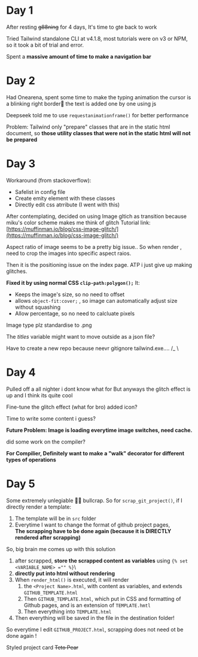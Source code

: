 # Day 1
After resting ~~g88ning~~ for 4 days, It's time to gte back to work

Tried Tailwind standalone CLI at v4.1.8, most tutorials were on v3 or NPM, so it took a bit of trial and error.

Spent a **massive amount of time to make a navigation bar**

# Day 2
Had Onearena, spent some time to make the typing animation
the cursor is a blinking right border🤣
the text is added one by one using js

Deepseek told me to use `requestanimationframe()` for better performance

Problem: Tailwind only "prepare" classes that are in the static html document,
so **those utility classes that were not in the static html will not be prepared**

# Day 3
Workaround (from stackoverflow):
- Safelist in config file
- Create emity element with these classes
- Directly edit css atrribute (I went with this)

After contemplating, decided on using Image gltich as transition
because miku's color scheme makes me think of glitch
Tutorial link: [https://muffinman.io/blog/css-image-glitch/](https://muffinman.io/blog/css-image-glitch/)

Aspect ratio of image seems to be a pretty big issue.. So when render , need to crop the images into specific aspect raios.

Then it is the positioning issue on the index page.
ATP i just give up making glitches.

**Fixed it by using normal CSS `clip-path:polygon();`**
It:
- Keeps the image's size, so no need to offset
- allows `object-fit:cover;` , so image can automatically adjust size without squashing
- Allow percentage, so no need to calcluate pixels


Image type plz standardise to .png

The *titles* variable might want to move outside as a json file?

Have to create a new repo because neevr gitignore tailwind.exe....
/_ \

# Day 4
Pulled off a all nighter i dont know what for
But anyways the glitch effect is up and I think its quite cool 

Fine-tune the glitch effect (what for bro)
added icon?

Time to write some content i guess?

**Future Problem: Image is loading everytime image switches, need cache.**

did some work on the compiler?

**For Compilier, Definitely want to make a "walk" decorator for different types of operations**

# Day 5 
Some extremely unlegiable 😵‍💫 bullcrap.
So for `scrap_git_project()`, if I directly render a template:
1. The template will be in `src` folder
2. Everytime I want to change the format of github project pages,\
**The scrapping have to be done again (because it is DIRECTLY rendered after scrapping)**

So, big brain me comes up with this solution
1. after scrapped, **store the scrapped content as variables** using `{% set <VARIABLE_NAME> ="" %}`\
2. **directly put into html without rendering**
3. When `render_html()` is executed, it will render 
    1. the `<Project Name>.html`, with content as variables, and extends `GITHUB_TEMPLATE.html`
    2. Then `GITHUB_TEMPLATE.html`, which put in CSS and formatting of Github pages, and is an extension of `TEMPLATE.hmtl`
    3. Then everything into `TEMPLATE.html`
4. Then everything will be saved in the file in the destination folder!

So everytime I edit `GITHUB_PROJECT.html`, scrapping does not need ot be done again !

Styled project card ~~Teto Pear~~
